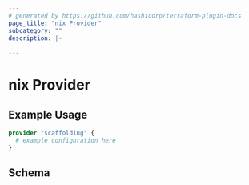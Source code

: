 ```yaml
---
# generated by https://github.com/hashicorp/terraform-plugin-docs
page_title: "nix Provider"
subcategory: ""
description: |-
  
---
```


# nix Provider



## Example Usage

```terraform
provider "scaffolding" {
  # example configuration here
}
```

<!-- schema generated by tfplugindocs -->
## Schema
